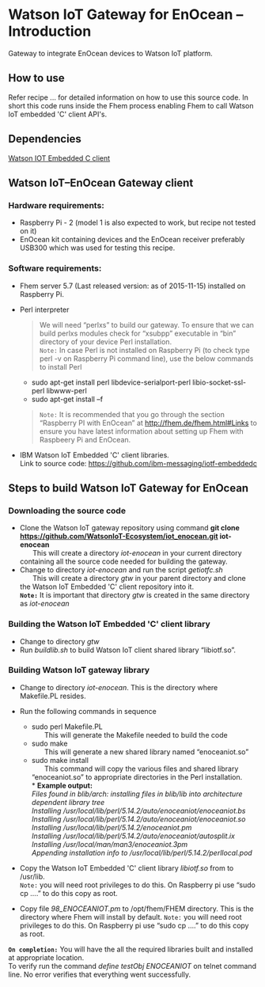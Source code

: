 # Watson IoT Gateway for EnOcean – Introduction

Gateway to integrate EnOcean devices to Watson IoT platform.

## How to use  

Refer recipe ... for detailed information on how to use this source code. In short this code runs inside the Fhem process enabling Fhem to call Watson IoT embedded 'C' client API's.

## Dependencies
[Watson IOT Embedded C client](https://github.com/ibm-messaging/iotf-embeddedc)

## Watson IoT–EnOcean Gateway client

### Hardware requirements:
* Raspberry Pi - 2 (model 1 is also expected to work, but recipe not tested on it)
* EnOcean kit containing devices and the EnOcean receiver preferably USB300 which was used for testing this recipe.

### Software requirements:
* Fhem server 5.7 (Last released version: as of 2015-11-15) installed on Raspberry Pi.
* Perl interpreter
  >We will need “perlxs” to build our gateway. To ensure that we can build perlxs modules check for “xsubpp” executable in “bin” directory of your device Perl installation.  
`Note:` In case Perl is not installed on Raspberry Pi (to check type perl -v on Raspberry Pi command line), use the below commands to install Perl  
  * sudo apt-get install perl libdevice-serialport-perl libio-socket-ssl-perl libwww-perl 
  * sudo apt-get install –f 

  >`Note:` It is recommended that you go through the section “Raspberry PI with EnOcean” at http://fhem.de/fhem.html#Links to ensure you have latest information about setting up Fhem with Raspbeery Pi and EnOcean.  
  
* IBM Watson IoT Embedded 'C' client libraries.  
  Link to source code:  https://github.com/ibm-messaging/iotf-embeddedc

## Steps to build Watson IoT Gateway for EnOcean

### Downloading the source code  
* Clone the Watson IoT gateway repository using command **git clone https://github.com/WatsonIoT-Ecosystem/iot_enocean.git iot-enocean**  
`   ` This will create a directory *iot-enocean* in your current directory containing all the source code needed for building the gateway.
* Change to directory *iot-enocean* and run the script *getiotfc.sh*  
`   ` This will create a directory *gtw* in your parent directory and clone the Watson IoT Embedded 'C' client repository into it.  
**`Note:`** It is important that directory *gtw* is created in the same directory as *iot-enocean*

### Building the Watson IoT Embedded 'C' client library  

* Change to directory *gtw*
* Run *buildlib.sh* to build Watson IoT client shared library “libiotf.so”.

### Building Watson IoT gateway library

* Change to directory *iot-enocean*. This is the directory where Makefile.PL resides.  

* Run the following commands in sequence  

   * sudo perl Makefile.PL  
        `   ` This will generate the Makefile needed to build the code
   * sudo make  
        `   ` This will generate a new shared library named “enoceaniot.so”
   * sudo make install	
        `   ` This command will copy the various files and shared library “enoceaniot.so” to appropriate directories in the Perl installation.  
          * <b>Example output:</b>  
       <i>Files found in blib/arch: installing files in blib/lib into architecture dependent library tree  
Installing /usr/local/lib/perl/5.14.2/auto/enoceaniot/enoceaniot.bs  
Installing /usr/local/lib/perl/5.14.2/auto/enoceaniot/enoceaniot.so  
Installing /usr/local/lib/perl/5.14.2/enoceaniot.pm  
Installing /usr/local/lib/perl/5.14.2/auto/enoceaniot/autosplit.ix  
Installing /usr/local/man/man3/enoceaniot.3pm  
Appending installation info to /usr/local/lib/perl/5.14.2/perllocal.pod</i></font>  
  
* Copy the Watson IoT Embedded 'C' client library *libiotf.so* from to /usr/lib.  
`Note:` you will need root privileges to do this. On Raspberry pi use “sudo cp ….” to do this copy as root.
* Copy file *98_ENOCEANIOT.pm* to /opt/fhem/FHEM directory. This is the directory where Fhem will install by default.
`Note:` you will need root privileges to do this. On Raspberry pi use “sudo cp ….” to do this copy as root.

**`On completion:`** You will have the all the required libraries built and installed at appropriate location.  
To verify run the command *define testObj ENOCEANIOT* on telnet command line. No error verifies that everything went successfully.


